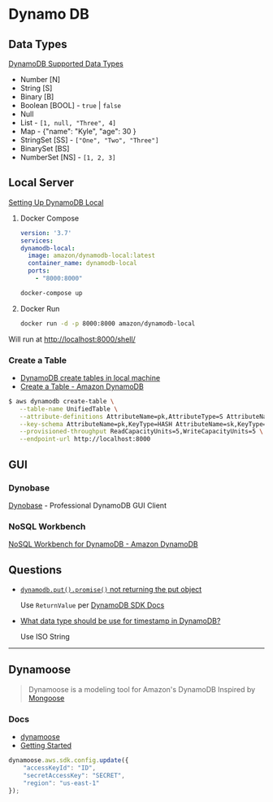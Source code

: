 # Dynamo DB


## Data Types

[DynamoDB Supported Data Types](https://dynobase.dev/dynamodb-data-types/)

* Number [N]
* String [S]
* Binary [B]
* Boolean [BOOL] - `true` | `false`
* Null
* List - `[1, null, "Three", 4]`
* Map - {"name": "Kyle", "age": 30 }
* StringSet [SS] - `["One", "Two", "Three"]`
* BinarySet [BS]
* NumberSet [NS] - `[1, 2, 3]`



## Local Server

[Setting Up DynamoDB Local](https://docs.aws.amazon.com/amazondynamodb/latest/developerguide/DynamoDBLocal.html)

1. Docker Compose

   ```yml file=docker-compose.yml
   version: '3.7'
   services:
   dynamodb-local:
     image: amazon/dynamodb-local:latest
     container_name: dynamodb-local
     ports:
       - "8000:8000"
   ```

   ```bash
   docker-compose up
   ```

2. Docker Run

   ```bash
   docker run -d -p 8000:8000 amazon/dynamodb-local
   ```

Will run at [http://localhost:8000/shell/](http://localhost:8000/shell/)

### Create a Table

* [DynamoDB create tables in local machine](https://stackoverflow.com/q/34984880/1366033)
* [Create a Table - Amazon DynamoDB](https://docs.aws.amazon.com/amazondynamodb/latest/developerguide/getting-started-step-1.html)

```bash
$ aws dynamodb create-table \
   --table-name UnifiedTable \
   --attribute-definitions AttributeName=pk,AttributeType=S AttributeName=sk,AttributeType=S \
   --key-schema AttributeName=pk,KeyType=HASH AttributeName=sk,KeyType=RANGE \
   --provisioned-throughput ReadCapacityUnits=5,WriteCapacityUnits=5 \
   --endpoint-url http://localhost:8000
```



## GUI


### Dynobase

[Dynobase](https://dynobase.dev/#pricing) - Professional DynamoDB GUI Client

### NoSQL Workbench

[NoSQL Workbench for DynamoDB - Amazon DynamoDB](https://docs.aws.amazon.com/amazondynamodb/latest/developerguide/workbench.html)



## Questions


* [`dynamodb.put().promise()` not returning the put object](https://stackoverflow.com/q/55166921/1366033)

  Use `ReturnValue` per [DynamoDB SDK Docs](https://docs.aws.amazon.com/AWSJavaScriptSDK/latest/AWS/DynamoDB.html#putItem-property)

* [What data type should be use for timestamp in DynamoDB?](https://stackoverflow.com/q/40561484/1366033)

  Use ISO String





----




## Dynamoose

> Dynamoose is a modeling tool for Amazon's DynamoDB
Inspired by [Mongoose](https://mongoosejs.com/)

### Docs

* [dynamoose](https://github.com/dynamoose/dynamoose)
* [Getting Started](https://dynamoosejs.com/getting_started/Configure)

```js
dynamoose.aws.sdk.config.update({
    "accessKeyId": "ID",
    "secretAccessKey": "SECRET",
    "region": "us-east-1"
});
```
